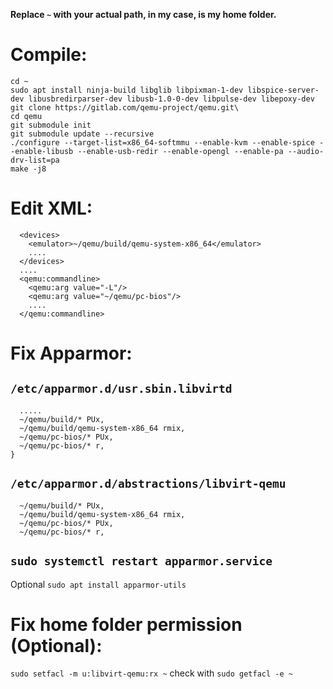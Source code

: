 __Replace `~` with your actual path, in my case, is my home folder.__

# Compile:
```
cd ~
sudo apt install ninja-build libglib libpixman-1-dev libspice-server-dev libusbredirparser-dev libusb-1.0-0-dev libpulse-dev libepoxy-dev
git clone https://gitlab.com/qemu-project/qemu.git\
cd qemu
git submodule init
git submodule update --recursive
./configure --target-list=x86_64-softmmu --enable-kvm --enable-spice --enable-libusb --enable-usb-redir --enable-opengl --enable-pa --audio-drv-list=pa
make -j8
```

# Edit XML:
```
  <devices>
    <emulator>~/qemu/build/qemu-system-x86_64</emulator>
    ....
  </devices>
  ....
  <qemu:commandline>
    <qemu:arg value="-L"/>
    <qemu:arg value="~/qemu/pc-bios"/>
    ....
  </qemu:commandline>
```

# Fix Apparmor:
## `/etc/apparmor.d/usr.sbin.libvirtd`
```
  .....
  ~/qemu/build/* PUx,
  ~/qemu/build/qemu-system-x86_64 rmix,
  ~/qemu/pc-bios/* PUx,
  ~/qemu/pc-bios/* r,
}
```
## `/etc/apparmor.d/abstractions/libvirt-qemu`
```
  ~/qemu/build/* PUx,
  ~/qemu/build/qemu-system-x86_64 rmix,
  ~/qemu/pc-bios/* PUx,
  ~/qemu/pc-bios/* r,
```
## `sudo systemctl restart apparmor.service`
Optional `sudo apt install apparmor-utils`

# Fix home folder permission (Optional):
`sudo setfacl -m u:libvirt-qemu:rx ~`
check with `sudo getfacl -e ~`
